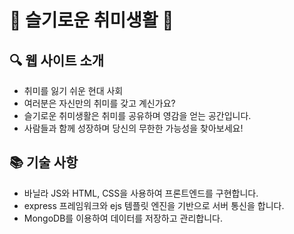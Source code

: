 # 🌈 슬기로운 취미생활 🌈

## 🔍 웹 사이트 소개
- 취미를 잃기 쉬운 현대 사회
- 여러분은 자신만의 취미를 갖고 계신가요?
- 슬기로운 취미생활은 취미를 공유하며 영감을 얻는 공간입니다.
- 사람들과 함께 성장하며 당신의 무한한 가능성을 찾아보세요!

## 📚 기술 사항
- 바닐라 JS와 HTML, CSS을 사용하여 프론트엔드를 구현합니다.
- express 프레임워크와 ejs 템플릿 엔진을 기반으로 서버 통신을 합니다.
- MongoDB를 이용하여 데이터를 저장하고 관리합니다.